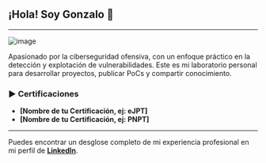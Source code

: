 ## ¡Hola! Soy Gonzalo 👋

---
![image](https://github.com/user-attachments/assets/89af59b5-fc9d-4a4c-ad23-aab6c74c3990)


Apasionado por la ciberseguridad ofensiva, con un enfoque práctico en la detección y explotación de vulnerabilidades. Este es mi laboratorio personal para desarrollar proyectos, publicar PoCs y compartir conocimiento.

### ► Certificaciones

* **[Nombre de tu Certificación, ej: eJPT]**
* **[Nombre de tu Certificación, ej: PNPT]**

---

Puedes encontrar un desglose completo de mi experiencia profesional en mi perfil de **[LinkedIn](https://www.linkedin.com/in/tu-usuario-de-linkedin)**.
